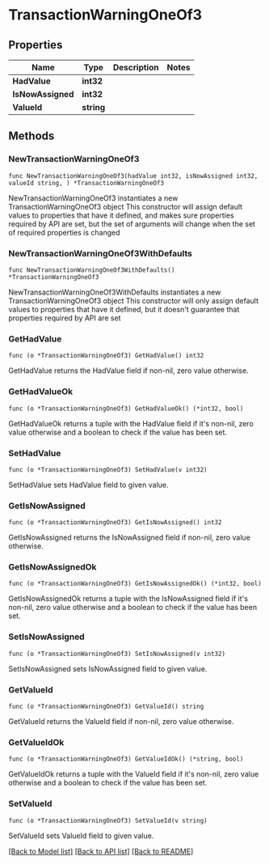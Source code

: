 # TransactionWarningOneOf3

## Properties

Name | Type | Description | Notes
------------ | ------------- | ------------- | -------------
**HadValue** | **int32** |  | 
**IsNowAssigned** | **int32** |  | 
**ValueId** | **string** |  | 

## Methods

### NewTransactionWarningOneOf3

`func NewTransactionWarningOneOf3(hadValue int32, isNowAssigned int32, valueId string, ) *TransactionWarningOneOf3`

NewTransactionWarningOneOf3 instantiates a new TransactionWarningOneOf3 object
This constructor will assign default values to properties that have it defined,
and makes sure properties required by API are set, but the set of arguments
will change when the set of required properties is changed

### NewTransactionWarningOneOf3WithDefaults

`func NewTransactionWarningOneOf3WithDefaults() *TransactionWarningOneOf3`

NewTransactionWarningOneOf3WithDefaults instantiates a new TransactionWarningOneOf3 object
This constructor will only assign default values to properties that have it defined,
but it doesn't guarantee that properties required by API are set

### GetHadValue

`func (o *TransactionWarningOneOf3) GetHadValue() int32`

GetHadValue returns the HadValue field if non-nil, zero value otherwise.

### GetHadValueOk

`func (o *TransactionWarningOneOf3) GetHadValueOk() (*int32, bool)`

GetHadValueOk returns a tuple with the HadValue field if it's non-nil, zero value otherwise
and a boolean to check if the value has been set.

### SetHadValue

`func (o *TransactionWarningOneOf3) SetHadValue(v int32)`

SetHadValue sets HadValue field to given value.


### GetIsNowAssigned

`func (o *TransactionWarningOneOf3) GetIsNowAssigned() int32`

GetIsNowAssigned returns the IsNowAssigned field if non-nil, zero value otherwise.

### GetIsNowAssignedOk

`func (o *TransactionWarningOneOf3) GetIsNowAssignedOk() (*int32, bool)`

GetIsNowAssignedOk returns a tuple with the IsNowAssigned field if it's non-nil, zero value otherwise
and a boolean to check if the value has been set.

### SetIsNowAssigned

`func (o *TransactionWarningOneOf3) SetIsNowAssigned(v int32)`

SetIsNowAssigned sets IsNowAssigned field to given value.


### GetValueId

`func (o *TransactionWarningOneOf3) GetValueId() string`

GetValueId returns the ValueId field if non-nil, zero value otherwise.

### GetValueIdOk

`func (o *TransactionWarningOneOf3) GetValueIdOk() (*string, bool)`

GetValueIdOk returns a tuple with the ValueId field if it's non-nil, zero value otherwise
and a boolean to check if the value has been set.

### SetValueId

`func (o *TransactionWarningOneOf3) SetValueId(v string)`

SetValueId sets ValueId field to given value.



[[Back to Model list]](../README.md#documentation-for-models) [[Back to API list]](../README.md#documentation-for-api-endpoints) [[Back to README]](../README.md)


